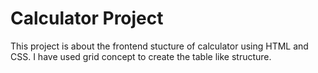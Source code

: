 # Calculator Project

This project is about the frontend stucture of calculator using HTML and CSS.
I have used grid concept to create the table like structure.
